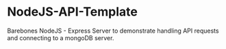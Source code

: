 # NodeJS-API-Template
Barebones NodeJS - Express Server to demonstrate handling API requests and connecting to a mongoDB server. 
